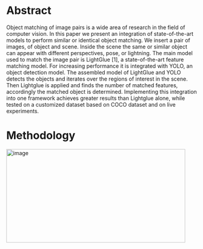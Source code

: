 # Abstract
Object matching of image pairs is a wide area of
research in the field of computer vision. In this paper we
present an integration of state-of-the-art models to
perform similar or identical object matching.
We insert a pair of images, of object and scene. Inside
the scene the same or similar object can appear with
different perspectives, pose, or lightning. The main
model used to match the image pair is LightGlue [1], a
state-of-the-art feature matching model. For increasing
performance it is integrated with YOLO, an object
detection model. The assembled model of LightGlue
and YOLO detects the objects and iterates over the
regions of interest in the scene. Then Lightglue is
applied and finds the number of matched features,
accordingly the matched object is determined.
Implementing this integration into one framework
achieves greater results than Lightglue alone, while
tested on a customized dataset based on COCO
dataset and on live experiments.

# Methodology
<img width="472" height="247" alt="image" src="https://github.com/user-attachments/assets/165eb74b-1dae-4212-a62c-b0c3183f7524" />
